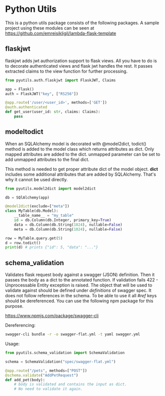 # Python Utils

This is a python utils package consists of the following packages. A sample project using these modules can be seen at https://github.com/emreisikligil/lambda-flask-template

## flaskjwt

flaskjwt adds jwt authorization support to flask views. All you have to do is to decorate authenticated views and flask jwt handles the rest. It passes extracted claims to the view function for further processing.

```python
from pyutils.auth.flaskjwt import FlaskJWT, Claims

app = Flask()
auth = FlaskJWT("key", ["RS256"])

@app.route('/user/<user_id>', methods=['GET'])
@auth.authenticated
def get_user(user_id: str, claims: Claims):
    pass
```

## modeltodict

When an SQLAlchemy model is decorated with @model2dict, todict() method is added to the model class which returns attributes as dict. Only mapped attributes are added to the dict. unmapped parameter can be set to add unmapped attributes to the final dict. 

This method is needed to get proper attribute dict of the model object. __dict__ includes some additional attributes that are added by SQLAlchemy. That's why it cannot be used directly.

```python
from pyutils.model2dict import model2dict

db = SQlAlchemy(app)

@model2dict(exclude=["meta"])
class MyTable(db.Model):
    __table_name__ = "my_table"
    id = db.Column(db.Integer, primary_key=True)
    data = db.Column(db.String(1024), nullable=False)
    meta = db.Column(db.String(1024), nullable=False)

row = MyTable.query.get(5)
d = row.todict()
print(d) # prints {"id": 5, "data": "..."}
```

## schema_validation

Validates flask request body against a swagger (JSON) definition. Then it passes the body as a dict to the annotated function. If validation fails 422 - Unprocessable Entity exception is raised. The object that will be used to validate against should be defined under *definitions* of swagger spec. It does not follow references in the schema. To be able to use it all *#ref* keys should be dereferenced. You can use the following npm package for this purpose.

https://www.npmjs.com/package/swagger-cli

Dereferencing:
```sh
swagger-cli bundle -r -o swagger-flat.yml -t yaml swagger.yml
```

Usage:
```python
from pyutils.schema_validation import SchemaValidation

schema = SchemaValidation("spec/swagger-flat.yml")

@app.route("/pets", methods=["POST"])
@schema.validate("AddPetRequest")
def add_pet(body): 
    # body is validated and contains the input as dict. 
    # No need to validate it again.

```